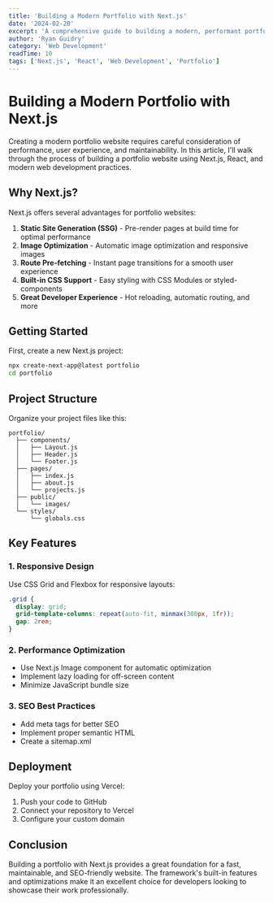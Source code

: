 ```yaml
---
title: 'Building a Modern Portfolio with Next.js'
date: '2024-02-20'
excerpt: 'A comprehensive guide to building a modern, performant portfolio website using Next.js, React, and modern web development practices.'
author: 'Ryan Guidry'
category: 'Web Development'
readTime: 10
tags: ['Next.js', 'React', 'Web Development', 'Portfolio']
---
```


# Building a Modern Portfolio with Next.js

Creating a modern portfolio website requires careful consideration of performance, user experience, and maintainability. In this article, I'll walk through the process of building a portfolio website using Next.js, React, and modern web development practices.

## Why Next.js?

Next.js offers several advantages for portfolio websites:

1. **Static Site Generation (SSG)** - Pre-render pages at build time for optimal performance
2. **Image Optimization** - Automatic image optimization and responsive images
3. **Route Pre-fetching** - Instant page transitions for a smooth user experience
4. **Built-in CSS Support** - Easy styling with CSS Modules or styled-components
5. **Great Developer Experience** - Hot reloading, automatic routing, and more

## Getting Started

First, create a new Next.js project:

```bash
npx create-next-app@latest portfolio
cd portfolio
```

## Project Structure

Organize your project files like this:

```
portfolio/
  ├── components/
  │   ├── Layout.js
  │   ├── Header.js
  │   └── Footer.js
  ├── pages/
  │   ├── index.js
  │   ├── about.js
  │   └── projects.js
  ├── public/
  │   └── images/
  └── styles/
      └── globals.css
```

## Key Features

### 1. Responsive Design

Use CSS Grid and Flexbox for responsive layouts:

```css
.grid {
  display: grid;
  grid-template-columns: repeat(auto-fit, minmax(300px, 1fr));
  gap: 2rem;
}
```

### 2. Performance Optimization

- Use Next.js Image component for automatic optimization
- Implement lazy loading for off-screen content
- Minimize JavaScript bundle size

### 3. SEO Best Practices

- Add meta tags for better SEO
- Implement proper semantic HTML
- Create a sitemap.xml

## Deployment

Deploy your portfolio using Vercel:

1. Push your code to GitHub
2. Connect your repository to Vercel
3. Configure your custom domain

## Conclusion

Building a portfolio with Next.js provides a great foundation for a fast, maintainable, and SEO-friendly website. The framework's built-in features and optimizations make it an excellent choice for developers looking to showcase their work professionally. 
